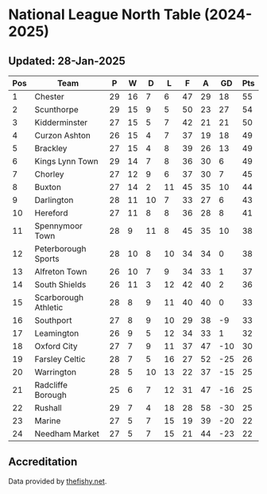 # National League North Table (2024-2025)
## Updated: 28-Jan-2025

| Pos | Team | P | W | D | L | F | A | GD | Pts |
| --- | --- | --- | --- | --- | --- | --- | --- | --- | --- |
| 1 | Chester | 29 | 16 | 7 | 6 | 47 | 29 | 18 | 55 |
| 2 | Scunthorpe | 29 | 15 | 9 | 5 | 50 | 23 | 27 | 54 |
| 3 | Kidderminster | 27 | 15 | 5 | 7 | 42 | 21 | 21 | 50 |
| 4 | Curzon Ashton | 26 | 15 | 4 | 7 | 37 | 19 | 18 | 49 |
| 5 | Brackley | 27 | 15 | 4 | 8 | 39 | 26 | 13 | 49 |
| 6 | Kings Lynn Town | 29 | 14 | 7 | 8 | 36 | 30 | 6 | 49 |
| 7 | Chorley | 27 | 12 | 9 | 6 | 37 | 30 | 7 | 45 |
| 8 | Buxton | 27 | 14 | 2 | 11 | 45 | 35 | 10 | 44 |
| 9 | Darlington | 28 | 11 | 10 | 7 | 33 | 27 | 6 | 43 |
| 10 | Hereford | 27 | 11 | 8 | 8 | 36 | 28 | 8 | 41 |
| 11 | Spennymoor Town | 28 | 9 | 11 | 8 | 45 | 35 | 10 | 38 |
| 12 | Peterborough Sports | 28 | 10 | 8 | 10 | 34 | 34 | 0 | 38 |
| 13 | Alfreton Town | 26 | 10 | 7 | 9 | 34 | 33 | 1 | 37 |
| 14 | South Shields | 26 | 11 | 3 | 12 | 42 | 40 | 2 | 36 |
| 15 | Scarborough Athletic | 28 | 8 | 9 | 11 | 40 | 40 | 0 | 33 |
| 16 | Southport | 27 | 8 | 9 | 10 | 29 | 38 | -9 | 33 |
| 17 | Leamington | 26 | 9 | 5 | 12 | 34 | 33 | 1 | 32 |
| 18 | Oxford City | 27 | 7 | 9 | 11 | 37 | 47 | -10 | 30 |
| 19 | Farsley Celtic | 28 | 7 | 5 | 16 | 27 | 52 | -25 | 26 |
| 20 | Warrington | 28 | 5 | 10 | 13 | 22 | 37 | -15 | 25 |
| 21 | Radcliffe Borough | 25 | 6 | 7 | 12 | 31 | 47 | -16 | 25 |
| 22 | Rushall | 29 | 7 | 4 | 18 | 28 | 58 | -30 | 25 |
| 23 | Marine | 27 | 5 | 7 | 15 | 19 | 39 | -20 | 22 |
| 24 | Needham Market | 27 | 5 | 7 | 15 | 21 | 44 | -23 | 22 |

## Accreditation 

Data provided by [thefishy.net](https://www.thefishy.net/).